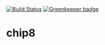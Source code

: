 [![Build Status](https://travis-ci.org/leandrogaspar/chip8.svg?branch=master)](https://travis-ci.org/leandrogaspar/chip8) [![Greenkeeper badge](https://badges.greenkeeper.io/leandrogaspar/chip8.svg)](https://greenkeeper.io/)

# chip8